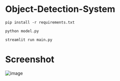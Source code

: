# Object-Detection-System

```
pip install -r requirements.txt
```

```
python model.py
```

```
streamlit run main.py
```

# Screenshot

![image](https://github.com/user-attachments/assets/1cba5aeb-c509-4c12-9959-b981ab701d89)
